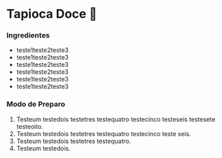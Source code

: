 # Tapioca Doce :candy:

### Ingredientes

- teste1teste2teste3
- teste1teste2teste3
- teste1teste2teste3
- teste1teste2teste3
- teste1teste2teste3
- teste1teste2teste3

### Modo de Preparo

1. Testeum testedois testetres testequatro testecinco testeseis testesete testeoito.
2. Testeum testedois testetres testequatro testecinco teste seis.
3. Testeum testedois testetres testequatro.
4. Testeum testedois.
